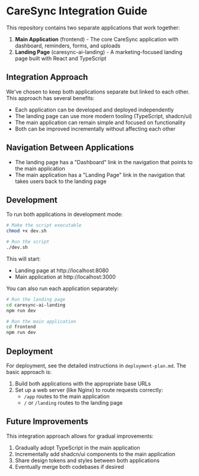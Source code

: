 # CareSync Integration Guide

This repository contains two separate applications that work together:

1. **Main Application** (frontend) - The core CareSync application with dashboard, reminders, forms, and uploads
2. **Landing Page** (caresync-ai-landing) - A marketing-focused landing page built with React and TypeScript

## Integration Approach

We've chosen to keep both applications separate but linked to each other. This approach has several benefits:

- Each application can be developed and deployed independently
- The landing page can use more modern tooling (TypeScript, shadcn/ui)
- The main application can remain simple and focused on functionality
- Both can be improved incrementally without affecting each other

## Navigation Between Applications

- The landing page has a "Dashboard" link in the navigation that points to the main application
- The main application has a "Landing Page" link in the navigation that takes users back to the landing page

## Development

To run both applications in development mode:

```bash
# Make the script executable
chmod +x dev.sh

# Run the script
./dev.sh
```

This will start:
- Landing page at http://localhost:8080
- Main application at http://localhost:3000

You can also run each application separately:

```bash
# Run the landing page
cd caresync-ai-landing
npm run dev

# Run the main application
cd frontend
npm run dev
```

## Deployment

For deployment, see the detailed instructions in `deployment-plan.md`. The basic approach is:

1. Build both applications with the appropriate base URLs
2. Set up a web server (like Nginx) to route requests correctly:
   - `/app` routes to the main application
   - `/` or `/landing` routes to the landing page

## Future Improvements

This integration approach allows for gradual improvements:

1. Gradually adopt TypeScript in the main application
2. Incrementally add shadcn/ui components to the main application
3. Share design tokens and styles between both applications
4. Eventually merge both codebases if desired 